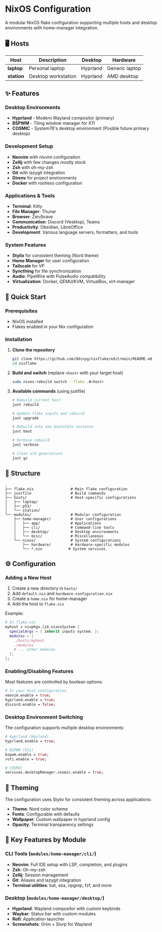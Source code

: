 # NixOS Configuration

A modular NixOS flake configuration supporting multiple hosts and desktop environments with home-manager integration.

## 🖥️ Hosts

| Host | Description | Desktop | Hardware |
|------|-------------|---------|----------|
| **laptop** | Personal laptop | Hyprland | Generic laptop |
| **station** | Desktop workstation | Hyprland | AMD desktop |

## ✨ Features

### Desktop Environments
- **Hyprland** - Modern Wayland compositor (primary)
- **BSPWM** - Tiling window manager for X11
- **COSMIC** - System76's desktop environment (Posible future primary desktop)

### Development Setup
- **Neovim** with nixvim configuration
- **Zellij** with few changes mostly stock
- **Zsh** with oh-my-zsh
- **Git** with lazygit integration
- **Direnv** for project environments
- **Docker** with rootless configuration

### Applications & Tools
- **Terminal**: Kitty
- **File Manager**: Thunar
- **Browser**: Zen/brave
- **Communication**: Discord (Vesktop), Teams
- **Productivity**: Obsidian, LibreOffice
- **Development**: Various language servers, formatters, and tools

### System Features
- **Stylix** for consistent theming (Nord theme)
- **Home Manager** for user configuration
- **Tailscale** for VP
- **Syncthing** for file synchronization
- **Audio**: PipeWire with PulseAudio compatibility
- **Virtualization**: Docker, QEMU/KVM, VirtualBox, virt-manager

## 🚀 Quick Start

### Prerequisites
- NixOS installed
- Flakes enabled in your Nix configuration

### Installation

1. **Clone the repository**
   ```bash
   git clone https://github.com/Odinyg/nixflake/edit/main/README.md 
   cd nixflake
   ```

2. **Build and switch** (replace `<host>` with your target host)
   ```bash
   sudo nixos-rebuild switch --flake .#<host>
   ```

3. **Available commands** (using justfile)
   ```bash
   # Rebuild current host
   just rebuild
   
   # Update flake inputs and rebuild
   just upgrade
   
   # Rebuild into new bootalble instance
   just boot
   
   # Verbose rebuild
   just verbose
   
   # Clean old generations
   just gc
   ```

## 📁 Structure

```
.
├── flake.nix                 # Main flake configuration
├── justfile                  # Build commands
├── hosts/                    # Host-specific configurations
│   ├── laptop/
│   ├── p53/
│   └── station/
└── modules/                  # Modular configuration
    ├── home-manager/         # User configurations
    │   ├── app/              # Applications
    │   ├── cli/              # Command-line tools
    │   ├── desktop/          # Desktop environments
    │   └── misc/             # Miscellaneous
    └── nixos/                # System configurations
        ├── hardware/         # Hardware-specific modules
        └── *.nix            # System services
```

## ⚙️ Configuration

### Adding a New Host

1. Create a new directory in `hosts/`
2. Add `default.nix` and `hardware-configuration.nix`
3. Create a `home.nix` for home-manager
4. Add the host to `flake.nix`

Example:
```nix
# In flake.nix
myhost = nixpkgs.lib.nixosSystem {
  specialArgs = { inherit inputs system; };
  modules = [
    ./hosts/myhost
    ./modules
    # ... other modules
  ];
};
```

### Enabling/Disabling Features

Most features are controlled by boolean options:

```nix
# In your host configuration
neovim.enable = true;
hyprland.enable = true;
discord.enable = false;
```

### Desktop Environment Switching

The configuration supports multiple desktop environments:

```nix
# Hyprland (Wayland)
hyprland.enable = true;

# BSPWM (X11)
bspwm.enable = true;
rofi.enable = true;

# COSMIC
services.desktopManager.cosmic.enable = true;
```

## 🎨 Theming

The configuration uses Stylix for consistent theming across applications:

- **Theme**: Nord color scheme
- **Fonts**: Configurable with defaults
- **Wallpaper**: Custom wallpaper in hyprland config
- **Opacity**: Terminal transparency settings

## 🔧 Key Features by Module

### CLI Tools (`modules/home-manager/cli/`)
- **Neovim**: Full IDE setup with LSP, completion, and plugins
- **Zsh**: Oh-my-zsh
- **Zellij**: Session management
- **Git**: Aliases and lazygit integration
- **Terminal utilities**: bat, eza, ripgrep, fzf, and more

### Desktop (`modules/home-manager/desktop/`)
- **Hyprland**: Wayland compositor with custom keybinds
- **Waybar**: Status bar with custom modules
- **Rofi**: Application launcher
- **Screenshots**: Grim + Slurp for Wayland
